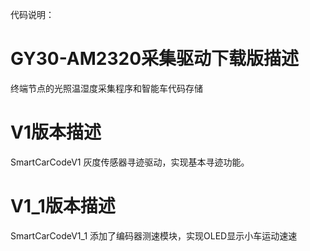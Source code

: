 代码说明：
# GY30-AM2320采集驱动下载版描述
终端节点的光照温湿度采集程序和智能车代码存储

# V1版本描述
SmartCarCodeV1 灰度传感器寻迹驱动，实现基本寻迹功能。
# V1_1版本描述
SmartCarCodeV1_1 添加了编码器测速模块，实现OLED显示小车运动速速

